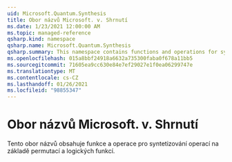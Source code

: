 ```yaml
---
uid: Microsoft.Quantum.Synthesis
title: Obor názvů Microsoft. v. Shrnutí
ms.date: 1/23/2021 12:00:00 AM
ms.topic: managed-reference
qsharp.kind: namespace
qsharp.name: Microsoft.Quantum.Synthesis
qsharp.summary: This namespace contains functions and operations for synthesizing quantum operations based on permutations and Boolean functions.
ms.openlocfilehash: 015a8bbf24918a6632a735300faba0f678a11bb5
ms.sourcegitcommit: 71605ea9cc630e84e7ef29027e1f0ea06299747e
ms.translationtype: MT
ms.contentlocale: cs-CZ
ms.lasthandoff: 01/26/2021
ms.locfileid: "98855347"
---
```

# <a name="microsoftquantumsynthesis-namespace"></a>Obor názvů Microsoft. v. Shrnutí

Tento obor názvů obsahuje funkce a operace pro syntetizování operací na základě permutací a logických funkcí.

